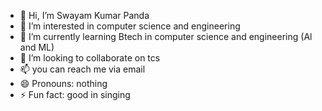 - 👋 Hi, I’m Swayam Kumar Panda
- 👀 I’m interested in computer science and engineering 
- 🌱 I’m currently learning Btech in computer science and engineering (Al and ML)
- 💞️ I’m looking to collaborate on tcs
- 📫 you can reach me via email
- 😄 Pronouns: nothing
- ⚡ Fun fact: good in singing

<!---
SwayamKumarPanda/SwayamKumarPanda is a ✨ special ✨ repository because its `README.md` (this file) appears on your GitHub profile.
You can click the Preview link to take a look at your changes.
--->
